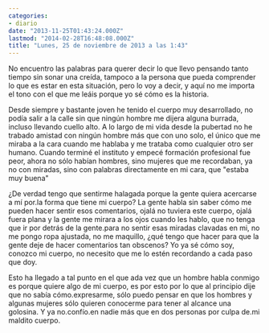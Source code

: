 ```yaml
---
categories:
- diario
date: "2013-11-25T01:43:24.000Z"
lastmod: "2014-02-28T16:48:08.000Z"
title: "Lunes, 25 de noviembre de 2013 a las 1:43"
---
```


No encuentro las palabras para querer decir lo que llevo pensando tanto tiempo sin sonar una creída, tampoco a la persona que pueda comprender lo que es estar en esta situación, pero lo voy a decir, y aquí no me importa el tono con el que me leáis porque yo sé cómo es la historia.


Desde siempre y bastante joven he tenido el cuerpo muy desarrollado, no podía salir a la calle sin que ningún hombre me dijera alguna burrada, incluso llevando cuello alto. A lo largo de mi vida desde la pubertad no he trabado amistad con ningún hombre más que con uno solo, el único que me miraba a la cara cuando me hablaba y me trataba como cualquier otro ser humano. Cuando terminé el instituto y empecé formación profesional fue peor, ahora no sólo habían hombres, sino mujeres que me recordaban, ya no con miradas, sino con palabras directamente en mi cara, que "estaba muy buena"  

¿De verdad tengo que sentirme halagada porque la gente quiera acercarse a mí por.la forma que tiene mi cuerpo? La gente habla sin saber cómo me pueden hacer sentir esos comentarios, ojalá no tuviera este cuerpo, ojalá fuera plana y la gente me mirara a los ojos cuando les hablo, que no tenga que ir por detrás de la gente.para no sentir esas miradas clavadas en mi, no me pongo ropa ajustada, no me maquillo, ¿qué tengo que hacer para que la gente deje de hacer comentarios tan obscenos? Yo ya sé cómo soy, conozco mi cuerpo, no necesito que me lo estén recordando a cada paso que doy. 

Esto ha llegado a tal punto en el que ada vez que un hombre habla conmigo es porque quiere algo de mi cuerpo, es por esto por lo que al principio dije que no sabía cómo.expresarme, sólo puedo pensar en que los hombres y algunas mujeres sólo quieren conocerme para tener al alcance una golosina. Y ya no.confío.en nadie más que en dos personas por culpa de.mi maldito cuerpo.